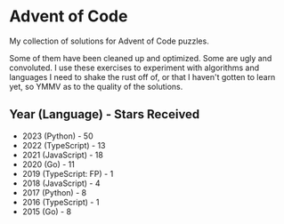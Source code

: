 # Advent of Code 

My collection of solutions for Advent of Code puzzles.

Some of them have been cleaned up and optimized. Some are ugly and convoluted. I use these exercises to experiment with algorithms and languages I need to shake the rust off of, or that I haven't gotten to learn yet, so YMMV as to the quality of the solutions.

## Year (Language) - Stars Received
- 2023 (Python) - 50
- 2022 (TypeScript) - 13
- 2021 (JavaScript) - 18
- 2020 (Go) - 11
- 2019 (TypeScript: FP) - 1
- 2018 (JavaScript) - 4
- 2017 (Python) - 8
- 2016 (TypeScript) - 1
- 2015 (Go) - 8
